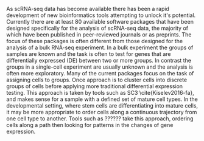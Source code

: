 As scRNA-seq data has become available there has been a rapid development of new bioinformatics tools
attempting to unlock it's potential. Currently there are at least 80 available software packages that
have been designed specifically for the analysis of scRNA-seq data, the majority of which have been published
in peer-reviewed journals or as preprints. The focus of these packages is often different from those
designed for the analysis of a bulk RNA-seq experiment. In a bulk experiment the groups of samples are known
and the task is often to test for genes that are differentially expressed (DE) between two or more groups. In contrast the groups
in a single-cell experiment are usually unknown and the analysis is often more exploratory. Many of the
current packages focus on the task of assigning cells to groups. Once approach is to cluster cells into
discrete groups of cells before applying more traditional differential expression testing. This approach
is taken by tools such as SC3 \cite{Kiselev2016-fa}, and makes sense for a sample with a defined set of mature cell types. In
the developmental setting, where stem cells are differentiating into mature cells, it may be more appropriate
to order cells along a continuous trajectory from one cell type to another. Tools such as ?????? take
this approach, ordering cells along a path then looking for patterns in the changes of gene expression.